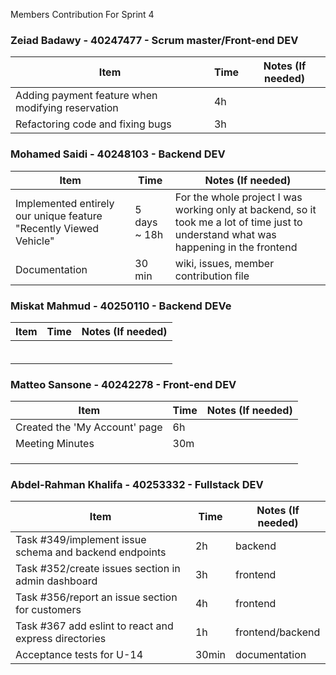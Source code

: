 Members Contribution For Sprint 4

### Zeiad Badawy - 40247477 - Scrum master/Front-end DEV
| Item                        | Time      | Notes (If needed)                                               |
|-----------------------------|-----------|-----------------------------------------------------------------|
|          Adding payment feature when modifying reservation                 |    4h       |                                                                 |
|          Refactoring code and fixing bugs                 |     3h      |                                                                 |



### Mohamed Saidi - 40248103 - Backend DEV
| Item                        | Time      | Notes (If needed)                                               |
|-----------------------------|-----------|-----------------------------------------------------------------|
| Implemented entirely our unique feature "Recently Viewed Vehicle"                           | 5 days ~ 18h           | For the whole project I was working only at backend, so it took me a lot of time just to understand what was happening in the frontend                                                       | 
|  Documentation                         |     30 min      |                    wiki, issues, member contribution file                                          | 




### Miskat Mahmud - 40250110 - Backend DEVe
| Item                        | Time      | Notes (If needed)                                               |
|-----------------------------|-----------|-----------------------------------------------------------------|
|                            |            |                    |
|                            |          |                                                                 |
|                   |            |                    |
|                       |            |               |
|                   |            |             |
|                   |            |           |



### Matteo Sansone - 40242278 - Front-end DEV
| Item                        | Time      | Notes (If needed)                                               |
|-----------------------------|-----------|-----------------------------------------------------------------|
|             Created the 'My Account' page             |     6h    |              |
|             Meeting Minutes                |  30m   |                                                                 |
| |         |                                                                 |
|    |         |                                                                 |
|     |          |                                                                 |



### Abdel-Rahman Khalifa - 40253332 - Fullstack DEV
| Item                        | Time      | Notes (If needed)                                               |
|-----------------------------|-----------|-----------------------------------------------------------------|
| Task #349/implement issue schema and backend endpoints| 2h  | backend                                     |
| Task #352/create issues section in admin dashboard|  3h |   frontend                                      |
| Task #356/report an issue section for customers| 4h  | frontend |
| Task #367 add eslint to react and express directories | 1h |  frontend/backend |
|  Acceptance tests for U-14| 30min | documentation |
